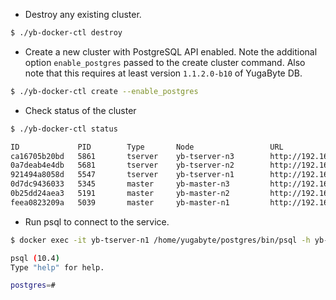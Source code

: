 ---
---

- Destroy any existing cluster.

```{.sh .copy .separator-dollar}
$ ./yb-docker-ctl destroy
```

- Create a new cluster with PostgreSQL API enabled. Note the additional option `enable_postgres` passed to the create cluster command. Also note that this requires at least version `1.1.2.0-b10` of YugaByte DB.

```{.sh .copy .separator-dollar}
$ ./yb-docker-ctl create --enable_postgres
```

- Check status of the cluster

```{.sh .copy .separator-dollar}
$ ./yb-docker-ctl status
```
```sh
ID             PID        Type       Node                 URL                       Status          Started At
ca16705b20bd   5861       tserver    yb-tserver-n3        http://192.168.64.7:9000  Running         2018-10-18T22:02:52.12697026Z
0a7deab4e4db   5681       tserver    yb-tserver-n2        http://192.168.64.6:9000  Running         2018-10-18T22:02:51.181289786Z
921494a8058d   5547       tserver    yb-tserver-n1        http://192.168.64.5:9000  Running         2018-10-18T22:02:50.187976253Z
0d7dc9436033   5345       master     yb-master-n3         http://192.168.64.4:7000  Running         2018-10-18T22:02:49.105792573Z
0b25dd24aea3   5191       master     yb-master-n2         http://192.168.64.3:7000  Running         2018-10-18T22:02:48.162506832Z
feea0823209a   5039       master     yb-master-n1         http://192.168.64.2:7000  Running         2018-10-18T22:02:47.163244578Z
```

- Run psql to connect to the service.

```{.sh .copy .separator-dollar}
$ docker exec -it yb-tserver-n1 /home/yugabyte/postgres/bin/psql -h yb-tserver-n1 -p 5433 -U postgres
```

```sh
psql (10.4)
Type "help" for help.

postgres=#
```
